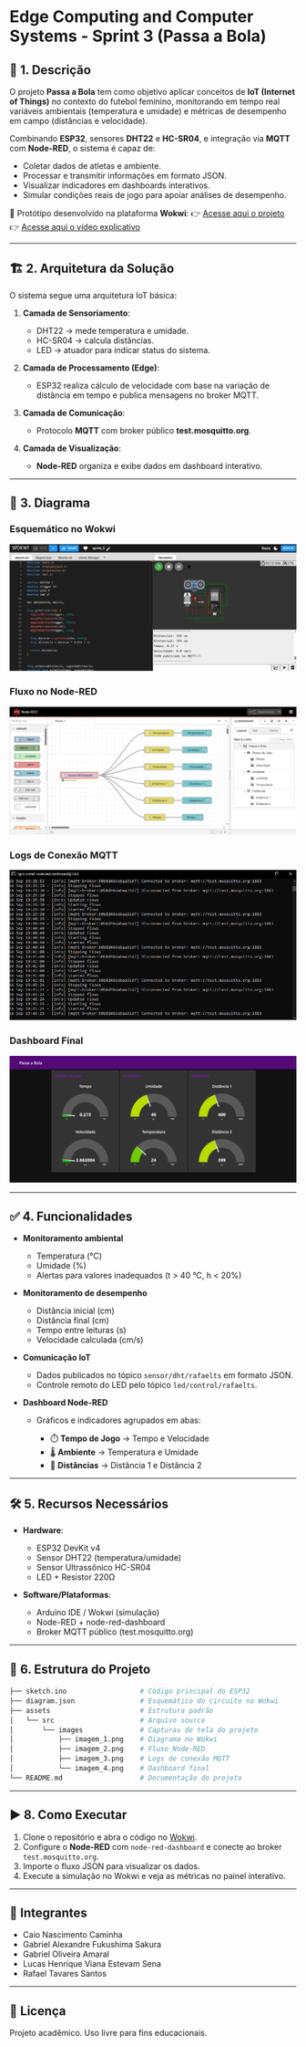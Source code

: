# Edge Computing and Computer Systems - Sprint 3 (Passa a Bola)

## 🧠 1. Descrição

O projeto **Passa a Bola** tem como objetivo aplicar conceitos de **IoT (Internet of Things)** no contexto do futebol feminino, monitorando em tempo real variáveis ambientais (temperatura e umidade) e métricas de desempenho em campo (distâncias e velocidade).

Combinando **ESP32**, sensores **DHT22** e **HC-SR04**, e integração via **MQTT** com **Node-RED**, o sistema é capaz de:

* Coletar dados de atletas e ambiente.
* Processar e transmitir informações em formato JSON.
* Visualizar indicadores em dashboards interativos.
* Simular condições reais de jogo para apoiar análises de desempenho.

📌 Protótipo desenvolvido na plataforma **Wokwi**:
👉 [Acesse aqui o projeto](https://wokwi.com/projects/442284840585644033)
👉 [Acesse aqui o vídeo explicativo](https://youtu.be/wx_2yOgwy-k)

---

## 🏗️ 2. Arquitetura da Solução

O sistema segue uma arquitetura IoT básica:

1. **Camada de Sensoriamento**:

   * DHT22 → mede temperatura e umidade.
   * HC-SR04 → calcula distâncias.
   * LED → atuador para indicar status do sistema.

2. **Camada de Processamento (Edge)**:

   * ESP32 realiza cálculo de velocidade com base na variação de distância em tempo e publica mensagens no broker MQTT.

3. **Camada de Comunicação**:

   * Protocolo **MQTT** com broker público **test.mosquitto.org**.

4. **Camada de Visualização**:

   * **Node-RED** organiza e exibe dados em dashboard interativo.

---

## 🔌 3. Diagrama

### Esquemático no Wokwi

![Diagrama no Wokwi](assets/src/images/imagem_1.png)

### Fluxo no Node-RED

![Fluxo Node-RED](assets/src/images/imagem_2.png)

### Logs de Conexão MQTT

![Console MQTT](assets/src/images/imagem_3.png)

### Dashboard Final

![Dashboard](assets/src/images/imagem_4.png)

---

## ✅ 4. Funcionalidades

* **Monitoramento ambiental**

  * Temperatura (°C)
  * Umidade (%)
  * Alertas para valores inadequados (t > 40 °C, h < 20%)

* **Monitoramento de desempenho**

  * Distância inicial (cm)
  * Distância final (cm)
  * Tempo entre leituras (s)
  * Velocidade calculada (cm/s)

* **Comunicação IoT**

  * Dados publicados no tópico `sensor/dht/rafaelts` em formato JSON.
  * Controle remoto do LED pelo tópico `led/control/rafaelts`.

* **Dashboard Node-RED**

  * Gráficos e indicadores agrupados em abas:

    * ⏱️ **Tempo de Jogo** → Tempo e Velocidade
    * 🌡️ **Ambiente** → Temperatura e Umidade
    * 📏 **Distâncias** → Distância 1 e Distância 2

---

## 🛠️ 5. Recursos Necessários

* **Hardware**:

  * ESP32 DevKit v4
  * Sensor DHT22 (temperatura/umidade)
  * Sensor Ultrassônico HC-SR04
  * LED + Resistor 220Ω

* **Software/Plataformas**:

  * Arduino IDE / Wokwi (simulação)
  * Node-RED + node-red-dashboard
  * Broker MQTT público (test.mosquitto.org)

---

## 📂 6. Estrutura do Projeto

```bash
├── sketch.ino                  # Código principal do ESP32
├── diagram.json                # Esquemático do circuito no Wokwi
├── assets                      # Estrutura padrão
│   └── src                     # Arquivo source 
│       └── images              # Capturas de tela do projeto
│           ├── imagem_1.png    # Diagrama no Wokwi
│           ├── imagem_2.png    # Fluxo Node-RED
│           ├── imagem_3.png    # Logs de conexão MQTT
│           └── imagem_4.png    # Dashboard final
└── README.md                   # Documentação do projeto
```

---

## ▶️ 8. Como Executar

1. Clone o repositório e abra o código no [Wokwi](https://wokwi.com).
2. Configure o **Node-RED** com `node-red-dashboard` e conecte ao broker `test.mosquitto.org`.
3. Importe o fluxo JSON para visualizar os dados.
4. Execute a simulação no Wokwi e veja as métricas no painel interativo.

---

## 👥 Integrantes

- Caio Nascimento Caminha
- Gabriel Alexandre Fukushima Sakura
- Gabriel Oliveira Amaral
- Lucas Henrique Viana Estevam Sena
- Rafael Tavares Santos

---

## 📜 Licença

Projeto acadêmico. Uso livre para fins educacionais.